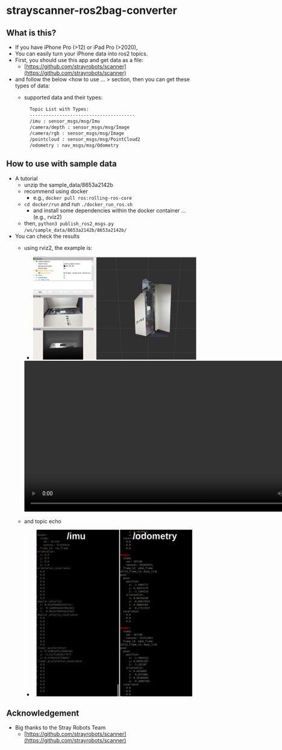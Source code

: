 # strayscanner-ros2bag-converter

## What is this?
- If you have iPhone Pro (>12) or iPad Pro (>2020), 
- You can easily turn your iPhone data into ros2 topics.
- First, you should use this app and get data as a file: 
    - [https://github.com/strayrobots/scanner](https://github.com/strayrobots/scanner)
- and follow the below <how to use ... > section, then you can get these types of data:
    - supported data and their types:

            Topic List with Types:
            ---------------------------------------
            /imu : sensor_msgs/msg/Imu
            /camera/depth : sensor_msgs/msg/Image
            /camera/rgb : sensor_msgs/msg/Image
            /pointcloud : sensor_msgs/msg/PointCloud2
            /odometry : nav_msgs/msg/Odometry

## How to use with sample data 
- A tutorial 
    - unzip the sample_data/8653a2142b
    - recommend using docker
        - e.g., `docker pull ros:rolling-ros-core`
    - `cd docker/run` and run `./docker_run_ros.sh`
        - and install some dependencies within the docker container ... (e.g., rviz2)
    - then, `python3 publish_ros2_msgs.py /ws/sample_data/8653a2142b/8653a2142b/`
- You can check the results 
    - using rviz2, the example is: 
        - ![example1](docs/rviz2_example.png)

        <video src="videos/rviz2_example.webm" controls width="800">
            Your browser does not support the video tag.
        </video>

    - and topic echo 
        - ![example2](docs/topic_echo.png)

## Acknowledgement 
- Big thanks to the Stray Robots Team
    - [https://github.com/strayrobots/scanner](https://github.com/strayrobots/scanner)
